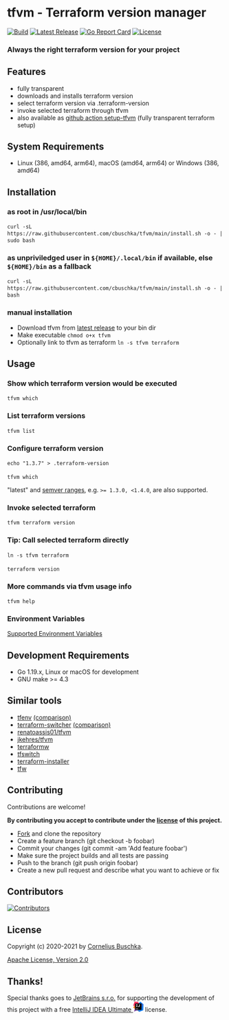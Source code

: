 # tfvm - Terraform version manager
[![Build](https://github.com/cbuschka/tfvm/workflows/build/badge.svg)](https://github.com/cbuschka/tfvm) [![Latest Release](https://img.shields.io/github/release/cbuschka/tfvm.svg)](https://github.com/cbuschka/tfvm/releases) [![Go Report Card](https://goreportcard.com/badge/github.com/cbuschka/tfvm)](https://goreportcard.com/report/github.com/cbuschka/tfvm) [![License](https://img.shields.io/github/license/cbuschka/tfvm.svg)](https://github.com/cbuschka/tfvm/blob/main/license.txt)

### Always the right terraform version for your project

## Features
* fully transparent
* downloads and installs terraform version
* select terraform version via .terraform-version
* invoke selected terraform through tfvm
* also available as [github action setup-tfvm](https://github.com/cbuschka/setup-tfvm) (fully transparent terraform setup)

## System Requirements
* Linux (386, amd64, arm64), macOS (amd64, arm64) or Windows (386, amd64)

## Installation

### as root in /usr/local/bin

```
curl -sL https://raw.githubusercontent.com/cbuschka/tfvm/main/install.sh -o - | sudo bash
```

### as unpriviledged user in ```${HOME}/.local/bin``` if available, else ```${HOME}/bin``` as a fallback

```
curl -sL https://raw.githubusercontent.com/cbuschka/tfvm/main/install.sh -o - | bash
```

### manual installation
* Download tfvm from [latest release](https://github.com/cbuschka/tfvm/releases/latest) to your bin dir
* Make executable ```chmod o+x tfvm```
* Optionally link to tfvm as terraform ```ln -s tfvm terraform```

## Usage

### Show which terraform version would be executed
```
tfvm which
```

### List terraform versions
```
tfvm list
```

### Configure terraform version
```
echo "1.3.7" > .terraform-version

tfvm which
```

"latest" and [semver ranges](https://github.com/hashicorp/go-version#version-constraints), e.g. ```>= 1.3.0, <1.4.0```, are also supported.

### Invoke selected terraform
```
tfvm terraform version
```

### Tip: Call selected terraform directly
```
ln -s tfvm terraform

terraform version
```

### More commands via tfvm usage info
```
tfvm help
```

### Environment Variables
[Supported Environment Variables](./doc/env-vars.md)

## Development Requirements
* Go 1.19.x, Linux or macOS for development
* GNU make >= 4.3

## Similar tools
* [tfenv](https://github.com/tfutils/tfenv) [(comparison)](./doc/tfvm-vs-tfenv-vs-terraform-switcher.md)
* [terraform-switcher](https://github.com/warrensbox/terraform-switcher) [(comparison)](./doc/tfvm-vs-tfenv-vs-terraform-switcher.md)
* [renatoassis01/tfvm](https://github.com/renatoassis01/tfvm)
* [jkehres/tfvm](https://github.com/jkehres/tfvm)
* [terraformw](https://objectpartners.com/2017/12/21/use-a-terraform-wrapper-script-to-easily-manage-terraform-installations/)
* [tfswitch](https://github.com/warrensbox/terraform-switcher)
* [terraform-installer](https://github.com/robertpeteuil/terraform-installer)
* [tfw](https://github.com/stormbeta/tfw)

## Contributing
Contributions are welcome!

**By contributing you accept to contribute under the [license](./license.txt) of this project.**

* [Fork](https://github.com/cbuschka/tfvm/fork) and clone the repository
* Create a feature branch (git checkout -b foobar)
* Commit your changes (git commit -am 'Add feature foobar')
* Make sure the project builds and all tests are passing
* Push to the branch (git push origin foobar)
* Create a new pull request and describe what you want to achieve or fix

## Contributors

[![Contributors](https://contrib.rocks/image?repo=cbuschka/tfvm)](https://github.com/cbuschka/tfvm/graphs/contributors)

## License
Copyright (c) 2020-2021 by [Cornelius Buschka](https://github.com/cbuschka).

[Apache License, Version 2.0](./license.txt)

## Thanks!
Special thanks goes to [JetBrains s.r.o.](https://www.jetbrains.com/) for supporting the development of this project with
a free [IntelliJ IDEA Ultimate ![IntelliJ IDEA](./doc/idea.png)](https://www.jetbrains.com/idea/download) license.
